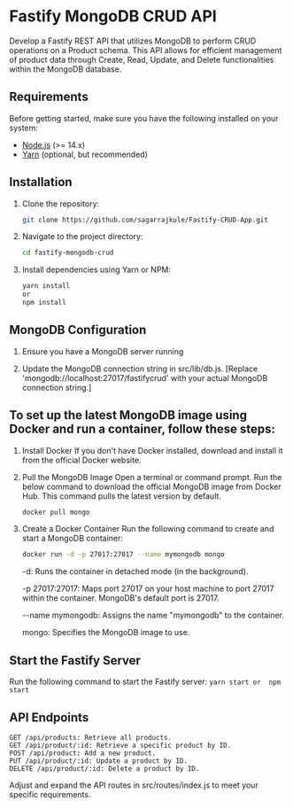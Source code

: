 # Fastify MongoDB CRUD API

Develop a Fastify REST API that utilizes MongoDB to perform CRUD operations on a Product schema. This API allows for efficient management of product data through Create, Read, Update, and Delete functionalities within the MongoDB database.

## Requirements

Before getting started, make sure you have the following installed on your system:

- [Node.js](https://nodejs.org/) (>= 14.x)
- [Yarn](https://yarnpkg.com/) (optional, but recommended)

## Installation

1.  Clone the repository:
    ```bash
    git clone https://github.com/sagarrajkule/Fastify-CRUD-App.git
2.  Navigate to the project directory:
    ```bash
    cd fastify-mongodb-crud
3.  Install dependencies using Yarn or NPM:
    ```bash
    yarn install
    or 
    npm install
    ```

## MongoDB Configuration

1. Ensure you have a MongoDB server running

2. Update the MongoDB connection string in src/lib/db.js. [Replace 'mongodb://localhost:27017/fastifycrud' with your actual MongoDB connection string.]

## To set up the latest MongoDB image using Docker and run a container, follow these steps:

1. Install Docker
   If you don't have Docker installed, download and install it from the official Docker website. 

2. Pull the MongoDB Image
   Open a terminal or command prompt.
   Run the below command to download the official MongoDB image from Docker Hub. This command pulls the latest version by default. 
   ```bash
   docker pull mongo
   ```

3. Create a Docker Container
   Run the following command to create and start a MongoDB container:
   ```bash
   docker run -d -p 27017:27017 --name mymongodb mongo
   ```

    -d: Runs the container in detached mode (in the background). 

    -p 27017:27017: Maps port 27017 on your host machine to port 27017 within the container. MongoDB's default port is 27017. 

    --name mymongodb: Assigns the name "mymongodb" to the container. 

    mongo: Specifies the MongoDB image to use. 

## Start the Fastify Server
Run the following command to start the Fastify server:
    ```
    yarn start
    or 
    npm start
    ```

## API Endpoints
    GET /api/products: Retrieve all products.
    GET /api/product/:id: Retrieve a specific product by ID.
    POST /api/product: Add a new product.
    PUT /api/product/:id: Update a product by ID.
    DELETE /api/product/:id: Delete a product by ID.

Adjust and expand the API routes in src/routes/index.js to meet your specific requirements.





